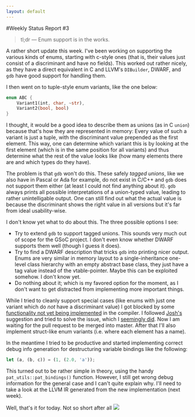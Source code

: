```yaml
---
layout: default
---
```


#Weekly Status Report #3

> tl;dr ― Enum support is in the works.

A rather short update this week. I've been working on supporting the various kinds of enums, starting with c-style ones (that is, their values just consist of a discriminant and have no fields). This worked out rather nicely, as they have a direct equivalent in C and LLVM's `DIBuilder`, DWARF, and `gdb` have good support for handling them.



I then went on to tuple-style enum variants, like the one below:

```rust
enum ABC {
	Variant1(int, char, ~str),
	Variant2(bool, bool)
}
```
I thought, it would be a good idea to describe them as unions (as in C `union`) because that's how they are represented in memory: Every value of such a variant is just a tuple, with the discriminant value prepended as the first element. This way, one can determine which variant this is by looking at the first element (which is in the same position for all variants) and thus determine what the rest of the value looks like (how many elements there are and which types do they have).

The problem is that `gdb` won't do this. These safely *tagged unions*, like we also have in Pascal or Ada for example, do not exist in C/C++ and `gdb` does not support them either (at least I could not find anything about it). `gdb` always prints all possible interpretations of a union-typed value, leading to rather unintelligable output. One can still find out what the actual value is because the discriminant shows the right value in all versions but it's far from ideal usability-wise.

I don't know yet what to do about this. The three possible options I see:
+ Try to extend `gdb` to support tagged unions. This sounds very much out of scope for the GSoC project. I don't even know whether DWARF supports them well (though I guess it does).
+ Try to find a DWARF description that tricks `gdb` into printing nicer output. Enums are very similar in memory layout to a single-inheritance one-level class hierarchy with an empty abstract base class, they just have a tag value instead of the vtable-pointer. Maybe this can be exploited somehow. I don't know yet.
+ Do nothing about it; which is my favored option for the moment, as I don't want to get distracted from implementing more important things.

While I tried to cleanly support special cases (like enums with just one variant which do *not* have a discriminant value) I got blocked by some [functionality not yet being implemented](//github.com/mozilla/rust/issues/7527) in the compiler. I followed [Josh's](//github.com/jdm) suggestion and tried to solve the issue, which I [seemingly did](//github.com/mozilla/rust/pull/7557). Now I am waiting for the pull request to be merged into master. After that I'll also implement struct-like enum variants (i.e. where each element has a name).

In the meantime I tried to be productive and started implementing correct debug info generation for destructuring variable bindings like the following:
```rust
let (a, (b, c)) = (1, (2.0, 'a'));
```
This turned out to be rather simple in theory, using the handy `pat_utils::pat_bindings()` function. However, I still get wrong debug information for the general case and I can't quite explain why. I'll need to take a look at the LLVM IR generated from the new implementation (next week).

Well, that's it for today. Not so short after all <img class="blackflower" src="{{site.url}}/images/flower-black.svg">

